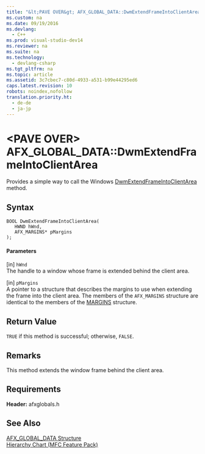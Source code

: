 ```yaml
---
title: "&lt;PAVE OVER&gt; AFX_GLOBAL_DATA::DwmExtendFrameIntoClientArea"
ms.custom: na
ms.date: 09/19/2016
ms.devlang: 
  - C++
ms.prod: visual-studio-dev14
ms.reviewer: na
ms.suite: na
ms.technology: 
  - devlang-csharp
ms.tgt_pltfrm: na
ms.topic: article
ms.assetid: 3c7cbec7-c80d-4933-a531-b99e44295ed6
caps.latest.revision: 10
robots: noindex,nofollow
translation.priority.ht: 
  - de-de
  - ja-jp
---
```

# &lt;PAVE OVER&gt; AFX_GLOBAL_DATA::DwmExtendFrameIntoClientArea
Provides a simple way to call the Windows [DwmExtendFrameIntoClientArea](http://msdn.microsoft.com/library/windows/desktop/aa969512) method.  
  
## Syntax  
  
```  
BOOL DwmExtendFrameIntoClientArea(  
   HWND hWnd,   
   AFX_MARGINS* pMargins  
);  
```  
  
#### Parameters  
 [in] `hWnd`  
 The handle to a window whose frame is extended behind the client area.  
  
 [in] `pMargins`  
 A pointer to a structure that describes the margins to use when extending the frame into the client area. The members of the `AFX_MARGINS` structure are identical to the members of the [MARGINS](http://msdn.microsoft.com/library/windows/desktop/bb773244) structure.  
  
## Return Value  
 `TRUE` if this method is successful; otherwise, `FALSE`.  
  
## Remarks  
 This method extends the window frame behind the client area.  
  
## Requirements  
 **Header:** afxglobals.h  
  
## See Also  
 [AFX_GLOBAL_DATA Structure](../vs140/AFX_GLOBAL_DATA-Structure.md)   
 [Hierarchy Chart (MFC Feature Pack)](../vs140/Hierarchy-Chart.md)
